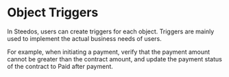 # Object Triggers

In Steedos, users can create triggers for each object. Triggers are mainly used to implement the actual business needs of users.

For example, when initiating a payment, verify that the payment amount cannot be greater than the contract amount, and update the payment status of the contract to Paid after payment.
